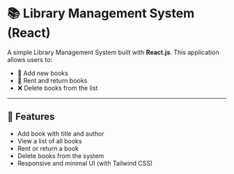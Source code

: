 # 📚 Library Management System (React)

A simple Library Management System built with **React.js**. This application allows users to:

- 📖 Add new books
- 🔄 Rent and return books
- ❌ Delete books from the list

---

## 🚀 Features

- Add book with title and author
- View a list of all books
- Rent or return a book
- Delete books from the system
- Responsive and minimal UI (with Tailwind CSS)
